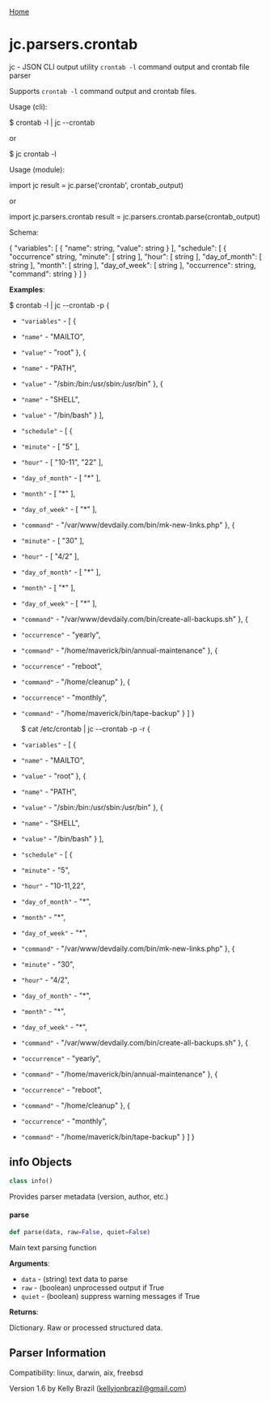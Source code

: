 [Home](https://kellyjonbrazil.github.io/jc/)
<a id="jc.parsers.crontab"></a>

# jc.parsers.crontab

jc - JSON CLI output utility `crontab -l` command output and crontab
file parser

Supports `crontab -l` command output and crontab files.

Usage (cli):

$ crontab -l | jc --crontab

or

$ jc crontab -l

Usage (module):

import jc
result = jc.parse('crontab', crontab_output)

or

import jc.parsers.crontab
result = jc.parsers.crontab.parse(crontab_output)

Schema:

{
"variables": [
{
"name":             string,
"value":            string
}
],
"schedule": [
{
"occurrence"        string,
"minute": [
string
],
"hour": [
string
],
"day_of_month": [
string
],
"month": [
string
],
"day_of_week": [
string
],
"occurrence":       string,
"command":          string
}
]
}

**Examples**:

  
  $ crontab -l | jc --crontab -p
  {
- `"variables"` - [
  {
- `"name"` - "MAILTO",
- `"value"` - "root"
  },
  {
- `"name"` - "PATH",
- `"value"` - "/sbin:/bin:/usr/sbin:/usr/bin"
  },
  {
- `"name"` - "SHELL",
- `"value"` - "/bin/bash"
  }
  ],
- `"schedule"` - [
  {
- `"minute"` - [
  "5"
  ],
- `"hour"` - [
  "10-11",
  "22"
  ],
- `"day_of_month"` - [
  "*"
  ],
- `"month"` - [
  "*"
  ],
- `"day_of_week"` - [
  "*"
  ],
- `"command"` - "/var/www/devdaily.com/bin/mk-new-links.php"
  },
  {
- `"minute"` - [
  "30"
  ],
- `"hour"` - [
  "4/2"
  ],
- `"day_of_month"` - [
  "*"
  ],
- `"month"` - [
  "*"
  ],
- `"day_of_week"` - [
  "*"
  ],
- `"command"` - "/var/www/devdaily.com/bin/create-all-backups.sh"
  },
  {
- `"occurrence"` - "yearly",
- `"command"` - "/home/maverick/bin/annual-maintenance"
  },
  {
- `"occurrence"` - "reboot",
- `"command"` - "/home/cleanup"
  },
  {
- `"occurrence"` - "monthly",
- `"command"` - "/home/maverick/bin/tape-backup"
  }
  ]
  }
  
  $ cat /etc/crontab | jc --crontab -p -r
  {
- `"variables"` - [
  {
- `"name"` - "MAILTO",
- `"value"` - "root"
  },
  {
- `"name"` - "PATH",
- `"value"` - "/sbin:/bin:/usr/sbin:/usr/bin"
  },
  {
- `"name"` - "SHELL",
- `"value"` - "/bin/bash"
  }
  ],
- `"schedule"` - [
  {
- `"minute"` - "5",
- `"hour"` - "10-11,22",
- `"day_of_month"` - "*",
- `"month"` - "*",
- `"day_of_week"` - "*",
- `"command"` - "/var/www/devdaily.com/bin/mk-new-links.php"
  },
  {
- `"minute"` - "30",
- `"hour"` - "4/2",
- `"day_of_month"` - "*",
- `"month"` - "*",
- `"day_of_week"` - "*",
- `"command"` - "/var/www/devdaily.com/bin/create-all-backups.sh"
  },
  {
- `"occurrence"` - "yearly",
- `"command"` - "/home/maverick/bin/annual-maintenance"
  },
  {
- `"occurrence"` - "reboot",
- `"command"` - "/home/cleanup"
  },
  {
- `"occurrence"` - "monthly",
- `"command"` - "/home/maverick/bin/tape-backup"
  }
  ]
  }

<a id="jc.parsers.crontab.info"></a>

## info Objects

```python
class info()
```

Provides parser metadata (version, author, etc.)

<a id="jc.parsers.crontab.parse"></a>

#### parse

```python
def parse(data, raw=False, quiet=False)
```

Main text parsing function

**Arguments**:

  
- `data` - (string)  text data to parse
- `raw` - (boolean) unprocessed output if True
- `quiet` - (boolean) suppress warning messages if True
  

**Returns**:

  
  Dictionary. Raw or processed structured data.

## Parser Information
Compatibility:  linux, darwin, aix, freebsd

Version 1.6 by Kelly Brazil (kellyjonbrazil@gmail.com)
